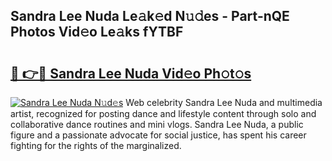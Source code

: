 ## Sandra Lee Nuda Le𝚊k𝚎d N𝚞𝚍es - Part-nQE Photos Vid𝚎o Le𝚊ks fYTBF

# <h2><a href="http://fbepmxg.evod.top/?m=Sandra+Lee+Nuda">🔗 👉🔴 Sandra Lee Nuda Vid𝚎o Ph𝚘t𝚘s</a></h2>

[![Sandra Lee Nuda N𝚞d𝚎s](https://i.imgur.com/8V9OHl7.gif)](http://fbepmxg.evod.top/?m=Sandra+Lee+Nuda)
Web celebrity Sandra Lee Nuda and multimedia artist, recognized for posting dance and lifestyle content through solo and collaborative dance routines and mini vlogs. Sandra Lee Nuda, a public figure and a passionate advocate for social justice, has spent his career fighting for the rights of the marginalized. 
